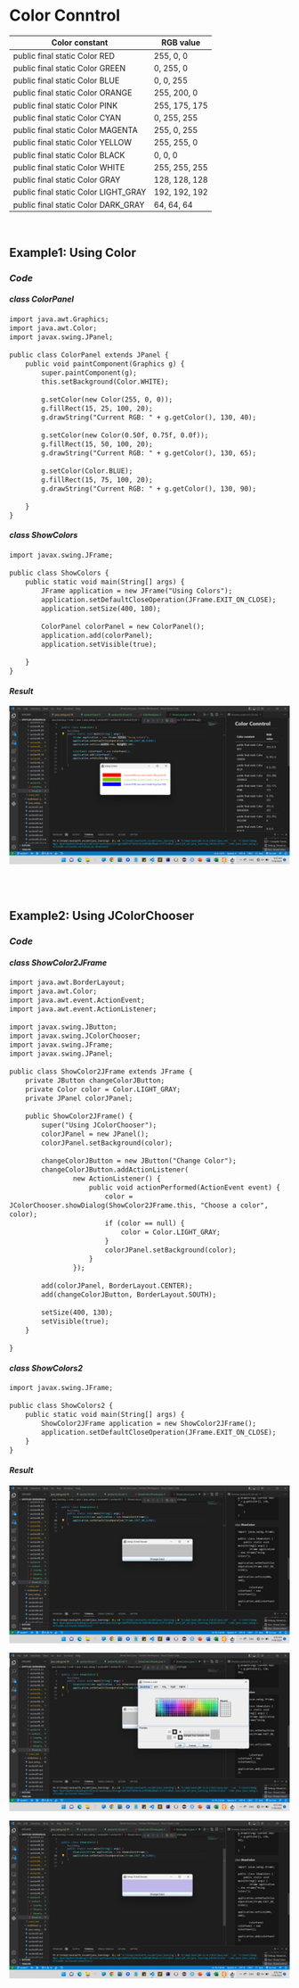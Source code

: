 # **Color Conntrol**


| Color constant | RGB value |
| -------------- | --------- |
| public final static Color RED | 255, 0, 0 |
| public final static Color GREEN |  0, 255, 0 |
| public final static Color BLUE | 0, 0, 255 |
| public final static Color ORANGE | 255, 200, 0 |
| public final static Color PINK | 255, 175, 175 |
| public final static Color CYAN | 0, 255, 255 |
| public final static Color MAGENTA | 255, 0, 255 |
| public final static Color YELLOW | 255, 255, 0 |
| public final static Color BLACK | 0, 0, 0 | 
| public final static Color WHITE | 255, 255, 255 |
| public final static Color GRAY | 128, 128, 128 |
| public final static Color LIGHT_GRAY | 192, 192, 192 |
| public final static Color DARK_GRAY | 64, 64, 64 |

<br>

## **Example1: Using Color**

### ***Code***

#### *class* ***ColorPanel***

```
import java.awt.Graphics;
import java.awt.Color;
import javax.swing.JPanel;

public class ColorPanel extends JPanel {
    public void paintComponent(Graphics g) {
        super.paintComponent(g);
        this.setBackground(Color.WHITE);

        g.setColor(new Color(255, 0, 0));
        g.fillRect(15, 25, 100, 20);
        g.drawString("Current RGB: " + g.getColor(), 130, 40);

        g.setColor(new Color(0.50f, 0.75f, 0.0f));
        g.fillRect(15, 50, 100, 20);
        g.drawString("Current RGB: " + g.getColor(), 130, 65);

        g.setColor(Color.BLUE);
        g.fillRect(15, 75, 100, 20);
        g.drawString("Current RGB: " + g.getColor(), 130, 90);

    }
}
```

#### *class* ***ShowColors***

```
import javax.swing.JFrame;

public class ShowColors {
    public static void main(String[] args) {
        JFrame application = new JFrame("Using Colors");
        application.setDefaultCloseOperation(JFrame.EXIT_ON_CLOSE);
        application.setSize(400, 180);

        ColorPanel colorPanel = new ColorPanel();
        application.add(colorPanel);
        application.setVisible(true);

    }
}
```

#### ***Result***

![](/code/assets/images/java_swing/section10/section10_03/ShowingColors.png)


<br>

<br>

## **Example2: Using JColorChooser**

### ***Code***

#### *class* ***ShowColor2JFrame***

```
import java.awt.BorderLayout;
import java.awt.Color;
import java.awt.event.ActionEvent;
import java.awt.event.ActionListener;

import javax.swing.JButton;
import javax.swing.JColorChooser;
import javax.swing.JFrame;
import javax.swing.JPanel;

public class ShowColor2JFrame extends JFrame {
    private JButton changeColorJButton;
    private Color color = Color.LIGHT_GRAY;
    private JPanel colorJPanel;

    public ShowColor2JFrame() {
        super("Using JColorChooser");
        colorJPanel = new JPanel();
        colorJPanel.setBackground(color);

        changeColorJButton = new JButton("Change Color");
        changeColorJButton.addActionListener(
                new ActionListener() {
                    public void actionPerformed(ActionEvent event) {
                        color = JColorChooser.showDialog(ShowColor2JFrame.this, "Choose a color", color);
                        if (color == null) {
                            color = Color.LIGHT_GRAY;
                        }
                        colorJPanel.setBackground(color);
                    }
                });

        add(colorJPanel, BorderLayout.CENTER);
        add(changeColorJButton, BorderLayout.SOUTH);

        setSize(400, 130);
        setVisible(true);
    }

}
```

#### *class* ***ShowColors2***

```
import javax.swing.JFrame;

public class ShowColors2 {
    public static void main(String[] args) {
        ShowColor2JFrame application = new ShowColor2JFrame();
        application.setDefaultCloseOperation(JFrame.EXIT_ON_CLOSE);
    }
}
```

#### ***Result***

![](/code/assets/images/java_swing/section10/section10_03/ShowColors2%5Bpic1%5D.png)

![](/code/assets/images/java_swing/section10/section10_03/ShowColors2%5Bpic2%5D.png)

![](/code/assets/images/java_swing/section10/section10_03/ShowColors2%5Bpic3%5D.png)
